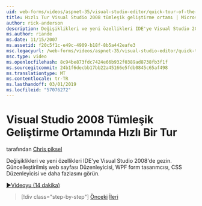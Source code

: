 ```yaml
---
uid: web-forms/videos/aspnet-35/visual-studio-editor/quick-tour-of-the-visual-studio-2008-integrated-development-environment
title: Hızlı Tur Visual Studio 2008 tümleşik geliştirme ortamı | Microsoft Docs
author: rick-anderson
description: Değişiklikleri ve yeni özellikleri IDE'ye Visual Studio 2008'de gezin. Güncelleştirilmiş web sayfası Düzenleyicisi, WPF form tasarımcısı, CSS Düzenleyicisi ve daha fazlasını görün.
ms.author: riande
ms.date: 11/15/2007
ms.assetid: f20c5f1c-e49c-4909-b18f-8b5a442eafe3
msc.legacyurl: /web-forms/videos/aspnet-35/visual-studio-editor/quick-tour-of-the-visual-studio-2008-integrated-development-environment
msc.type: video
ms.openlocfilehash: 8c94be873fdc7424e66b932f0389ad8738fb3f1f
ms.sourcegitcommit: 24b1f6decbb17bb22a45166e5fdb0845c65af498
ms.translationtype: MT
ms.contentlocale: tr-TR
ms.lasthandoff: 03/01/2019
ms.locfileid: "57076272"
---
```

<a name="quick-tour-of-the-visual-studio-2008-integrated-development-environment"></a>Visual Studio 2008 Tümleşik Geliştirme Ortamında Hızlı Bir Tur
====================
tarafından [Chris piksel](https://twitter.com/chrispels)

Değişiklikleri ve yeni özellikleri IDE'ye Visual Studio 2008'de gezin. Güncelleştirilmiş web sayfası Düzenleyicisi, WPF form tasarımcısı, CSS Düzenleyicisi ve daha fazlasını görün.

[&#9654;Videoyu (14 dakika)](https://channel9.msdn.com/Blogs/ASP-NET-Site-Videos/quick-tour-of-the-visual-studio-2008-integrated-development-environment)

> [!div class="step-by-step"]
> [Önceki](intellisense-for-jscript-and-aspnet-ajax.md)
> [İleri](creating-and-modifying-a-css-file.md)
